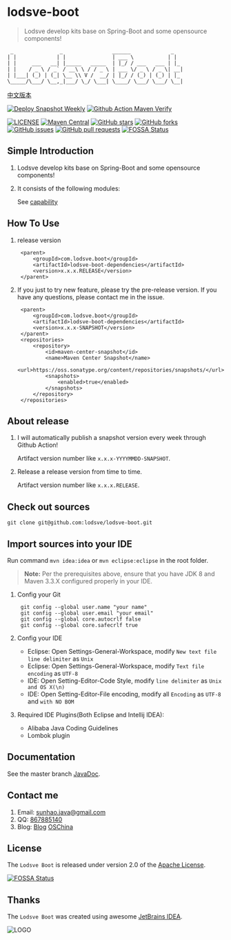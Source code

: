 # lodsve-boot

> Lodsve develop kits base on Spring-Boot and some opensource components!

```
 _               _                ______             _
| |             | |               | ___ \           | |
| |     ___   __| |_____   _____  | |_/ / ___   ___ | |_
| |    / _ \ / _` / __\ \ / / _ \ | ___ \/ _ \ / _ \| __|
| |___| (_) | (_| \__ \\ V /  __/ | |_/ / (_) | (_) | |_
\_____/\___/ \__,_|___/ \_/ \___| \____/ \___/ \___/ \__|
```

[中文版本](README.cn.md)

[![Deploy Snapshot Weekly](https://github.com/lodsve/lodsve-boot/actions/workflows/deploy-snapshot-weekly.yml/badge.svg?branch=master)](https://github.com/lodsve/lodsve-boot/actions/workflows/deploy-snapshot-weekly.yml)
[![Github Action Maven Verify](https://github.com/lodsve/lodsve-boot/actions/workflows/maven-verify.yml/badge.svg?branch=master)](https://github.com/lodsve/lodsve-boot/actions/workflows/maven-verify.yml)

[![LICENSE](https://img.shields.io/github/license/lodsve/lodsve-boot)](https://github.com/lodsve/lodsve-boot/blob/master/LICENSE)
[![Maven Central](https://img.shields.io/maven-central/v/com.lodsve.boot/lodsve-boot.svg)](https://search.maven.org/artifact/com.lodsve.boot/lodsve-boot)
[![GitHub stars](https://img.shields.io/github/stars/lodsve/lodsve-boot.svg)](https://github.com/lodsve/lodsve-boot/stargazers)
[![GitHub forks](https://img.shields.io/github/forks/lodsve/lodsve-boot.svg)](https://github.com/lodsve/lodsve-boot/network)
[![GitHub issues](https://img.shields.io/github/issues/lodsve/lodsve-boot.svg)](https://github.com/lodsve/lodsve-boot/issues)
[![GitHub pull requests](https://img.shields.io/github/issues-pr/lodsve/lodsve-boot.svg)](https://github.com/lodsve/lodsve-boot/pulls)
[![FOSSA Status](https://app.fossa.com/api/projects/git%2Bgithub.com%2Flodsve%2Flodsve-boot.svg?type=shield)](https://app.fossa.com/projects/git%2Bgithub.com%2Flodsve%2Flodsve-boot?ref=badge_shield)

## Simple Introduction

1. Lodsve develop kits base on Spring-Boot and some opensource components!
2. It consists of the following modules:

   See [capability](capability.md)

## How To Use

1. release version

        <parent>
            <groupId>com.lodsve.boot</groupId>
            <artifactId>lodsve-boot-dependencies</artifactId>
            <version>x.x.x.RELEASE</version>
        </parent>
2. If you just to try new feature, please try the pre-release version. If you have any questions, please contact me in
   the issue.

        <parent>
            <groupId>com.lodsve.boot</groupId>
            <artifactId>lodsve-boot-dependencies</artifactId>
            <version>x.x.x-SNAPSHOT</version>
        </parent>
        <repositories>
            <repository>
                <id>maven-center-snapshot</id>
                <name>Maven Center Snapshot</name>
                <url>https://oss.sonatype.org/content/repositories/snapshots/</url>
                <snapshots>
                    <enabled>true</enabled>
                </snapshots>
            </repository>
        </repositories>

## About release

1. I will automatically publish a snapshot version every week through Github Action!

   Artifact version number like `x.x.x-YYYYMMDD-SNAPSHOT`.
2. Release a release version from time to time.

   Artifact version number like `x.x.x.RELEASE`.

## Check out sources

`git clone git@github.com:lodsve/lodsve-boot.git`

## Import sources into your IDE

Run command `mvn idea:idea` or `mvn eclipse:eclipse` in the root folder.
> **Note:** Per the prerequisites above, ensure that you have JDK 8 and Maven 3.3.X configured properly in your IDE.

1. Config your Git

        git config --global user.name "your name"
        git config --global user.email "your email"
        git config --global core.autocrlf false
        git config --global core.safecrlf true
2. Config your IDE
    - Eclipse: Open Settings-General-Workspace, modify `New text file line delimiter` as `Unix`
    - Eclipse: Open Settings-General-Workspace, modify `Text file encoding` as `UTF-8`
    - IDE: Open Setting-Editor-Code Style, modify `line delimiter` as `Unix and OS X(\n)`
    - IDE: Open Setting-Editor-File encoding, modify all `Encoding` as `UTF-8` and `with NO BOM`
3. Required IDE Plugins(Both Eclipse and Intellij IDEA):
    - Alibaba Java Coding Guidelines
    - Lombok plugin

## Documentation

See the master branch [JavaDoc][].

## Contact me

1. Email: sunhao.java@gmail.com
2. QQ: [867885140][]
3. Blog: [Blog][] [OSChina][]

## License

The `Lodsve Boot` is released under version 2.0 of the [Apache License][].

[![FOSSA Status](https://app.fossa.com/api/projects/git%2Bgithub.com%2Flodsve%2Flodsve-boot.svg?type=large)](https://app.fossa.com/projects/git%2Bgithub.com%2Flodsve%2Flodsve-boot?ref=badge_large)

## Thanks

The `Lodsve Boot` was created using awesome [JetBrains IDEA][].

![LOGO](.github/JetBrains.png "JetBrains")

[Apache License]: http://www.apache.org/licenses/LICENSE-2.0

[Blog]: https://www.crazy-coder.cn

[OSChina]: https://my.oschina.net/sunhaojava

[867885140]: http://wpa.qq.com/msgrd?v=3&uin=867885140&site=qq&menu=yes

[JetBrains IDEA]: https://www.jetbrains.com/?from=lodsve-framework

[JavaDoc]: https://javadoc.lodsve.com
